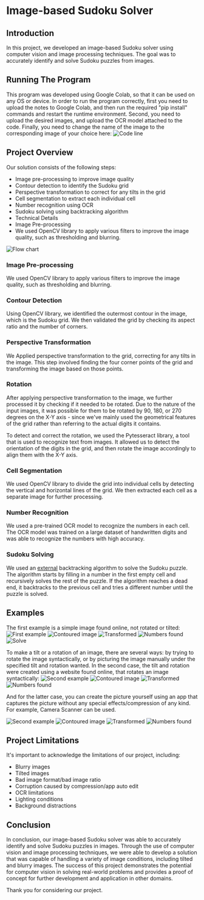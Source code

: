 # Image-based Sudoku Solver
## Introduction
In this project, we developed an image-based Sudoku solver using computer vision and image processing techniques. The goal was to accurately identify and solve Sudoku puzzles from images.

## Running The Program
This program was developed using Google Colab, so that it can be used on any OS or device. In order to run the program correctly, first you need to upload the notes to Google Colab, and then run the required "pip install" commands and restart the runtime environment. Second, you need to upload the desired images, and upload the OCR model attached to the code. Finally, you need to change the name of the image to the corresponding image of your choice here:
![Code line](./images/CodeLine.png)

## Project Overview
Our solution consists of the following steps:

* Image pre-processing to improve image quality
* Contour detection to identify the Sudoku grid
* Perspective transformation to correct for any tilts in the grid
* Cell segmentation to extract each individual cell
* Number recognition using OCR
* Sudoku solving using backtracking algorithm
* Technical Details
* Image Pre-processing
* We used OpenCV library to apply various filters to improve the image quality, such as thresholding and blurring.

![Flow chart](./images/Flowchart.png)

### Image Pre-processing
We used OpenCV library to apply various filters to improve the image quality, such as thresholding and blurring.

### Contour Detection
Using OpenCV library, we identified the outermost contour in the image, which is the Sudoku grid. We then validated the grid by checking its aspect ratio and the number of corners.

### Perspective Transformation
We Applied perspective transformation to the grid, correcting for any tilts in the image. This step involved finding the four corner points of the grid and transforming the image based on those points.

### Rotation
After applying perspective transformation to the image, we further processed it by checking if it needed to be rotated. Due to the nature of the input images, it was possible for them to be rotated by 90, 180, or 270 degrees on the X-Y axis - since we've mainly used the geometrical features of the grid rather than referring to the actual digits it contains.

To detect and correct the rotation, we used the Pytesseract library, a tool that is used to recognize text from images. It allowed us to detect the orientation of the digits in the grid, and then rotate the image accordingly to align them with the X-Y axis.

### Cell Segmentation
We used OpenCV library to divide the grid into individual cells by detecting the vertical and horizontal lines of the grid. We then extracted each cell as a separate image for further processing.

### Number Recognition
We used a pre-trained OCR model to recognize the numbers in each cell. The OCR model was trained on a large dataset of handwritten digits and was able to recognize the numbers with high accuracy.

### Sudoku Solving
We used an [external](https://github.com/Lakshmi1212/Sudoku_Solver_LP/blob/main/Solver_LP.ipynb) backtracking algorithm to solve the Sudoku puzzle. The algorithm starts by filling in a number in the first empty cell and recursively solves the rest of the puzzle. If the algorithm reaches a dead end, it backtracks to the previous cell and tries a different number until the puzzle is solved.

## Examples
The first example is a simple image found online, not rotated or tilted:
 ![First example](./images/sudoku-not_rotated_3.jpeg)
 ![Contoured image](./images/sudoku-not_rotated_3_contours.jpeg)
 ![Transformed](./images/sudoku-not_rotated_3_transformed.jpeg)
 ![Numbers found](./images/sudoku-not_rotated_3_numbers.jpeg)
 ![Solve](./images/sudoku-not_rotated_3_sol.jpeg)

To make a tilt or a rotation of an image, there are several ways: by trying to rotate the image syntactically, or by picturing the image manually under the specified tilt and rotation wanted. In the second case, the tilt and rotation were created using a website found online, that rotates an image syntactically:
 ![Second example](./images/sudoku-rotated180.png)
 ![Contoured image](./images/sudoku-rotated180_con.png)
 ![Transformed](./images/sudoku-rotated180_transformed.png)
 ![Numbers found](./images/sudoku-rotated180_num.png)

And for the latter case, you can create the picture yourself using an app that captures the picture without any special effects/compression of any kind. For example, Camera Scanner can be used. 

 ![Second example](./images/Right_Side.jpg)
 ![Contoured image](./images/Right_Side_con.jpg)
 ![Transformed](./images/Right_Side_transformed.jpg)
 ![Numbers found](./images/Right_Side_num.jpg)


## Project Limitations
It's important to acknowledge the limitations of our project, including:

* Blurry images
* Tilted images
* Bad image format/bad image ratio
* Corruption caused by compression/app auto edit
* OCR limitations
* Lighting conditions
* Background distractions
## Conclusion
In conclusion, our image-based Sudoku solver was able to accurately identify and solve Sudoku puzzles in images. Through the use of computer vision and image processing techniques, we were able to develop a solution that was capable of handling a variety of image conditions, including tilted and blurry images. The success of this project demonstrates the potential for computer vision in solving real-world problems and provides a proof of concept for further development and application in other domains.

Thank you for considering our project.
